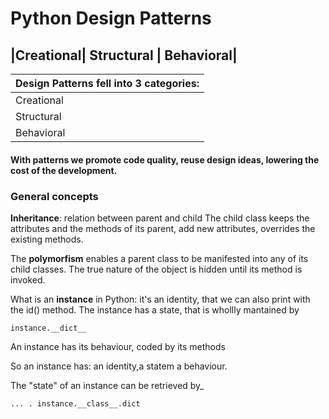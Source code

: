# Python Design Patterns



|Creational| Structural | Behavioral|
---

| Design Patterns fell into 3 categories:                                  |
|--------------------------------------------------------------------------|
| Creational                                                               |
| Structural                                                               |
| Behavioral |

#### With patterns we promote code quality, reuse design ideas, lowering the cost of the development.

### General concepts
**Inheritance**: relation between parent and child The child class keeps
the attributes and the methods of its parent, add new attributes, overrides the existing
methods. 

The **polymorfism** enables a parent class to be manifested into any of its child classes.
The true nature of the object is hidden until its method is invoked.

What is an **instance** in Python: it's an identity, that we can also print with
the id() method. The instance has a state, that is whollly mantained by 

    instance.__dict__

An instance has its behaviour, coded by its methods

So an instance has: an identity,a statem a behaviour.

The "state" of an instance can be retrieved by_
    
    ... . instance.__class__.dict


